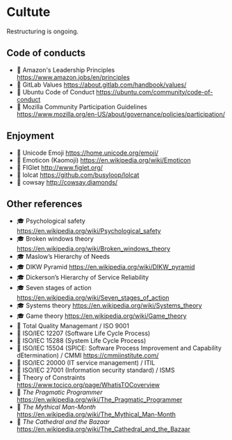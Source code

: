 # Cultute

Restructuring is ongoing.

## Code of conducts

* 📃 Amazon's Leadership Principles <https://www.amazon.jobs/en/principles>
* 📃 GitLab Values <https://about.gitlab.com/handbook/values/>
* 📃 Ubuntu Code of Conduct <https://ubuntu.com/community/code-of-conduct>
* 📃 Mozilla Community Participation Guidelines <https://www.mozilla.org/en-US/about/governance/policies/participation/>

## Enjoyment

* 📗 Unicode Emoji <https://home.unicode.org/emoji/>
* 📃 Emoticon (Kaomoji) <https://en.wikipedia.org/wiki/Emoticon>
* 🔷 FIGlet <http://www.figlet.org/>
* 🔷 lolcat <https://github.com/busyloop/lolcat>
* 🔷 cowsay <http://cowsay.diamonds/>

## Other references

* 🎓 Psychological safety <https://en.wikipedia.org/wiki/Psychological_safety>
* 🎓 Broken windows theory <https://en.wikipedia.org/wiki/Broken_windows_theory>
* 🎓 Maslow’s Hierarchy of Needs
* 🎓 DIKW Pyramid <https://en.wikipedia.org/wiki/DIKW_pyramid>
* 🎓 Dickerson’s Hierarchy of Service Reliability
* 🎓 Seven stages of action <https://en.wikipedia.org/wiki/Seven_stages_of_action>
* 🎓 Systems theory <https://en.wikipedia.org/wiki/Systems_theory>
* 🎓 Game theory <https://en.wikipedia.org/wiki/Game_theory>
* 📗 Total Quality Managemant / ISO 9001
* 📗 ISO/IEC 12207 (Software Life Cycle Process)
* 📗 ISO/IEC 15288 (System Life Cycle Process)
* 📗 ISO/IEC 15504 (SPICE: Software Process Improvement and Capability dEtermination) / CMMI <https://cmmiinstitute.com/>
* 📗 ISO/IEC 20000 (IT service management) / ITIL
* 📗 ISO/IEC 27001 (Information security standard) / ISMS
* 📙 Theory of Constraints <https://www.tocico.org/page/WhatisTOCoverview>
* 📕 _The Pragmatic Programmer_ <https://en.wikipedia.org/wiki/The_Pragmatic_Programmer>
* 📕 _The Mythical Man-Month_ <https://en.wikipedia.org/wiki/The_Mythical_Man-Month>
* 📕 _The Cathedral and the Bazaar_ <https://en.wikipedia.org/wiki/The_Cathedral_and_the_Bazaar>
